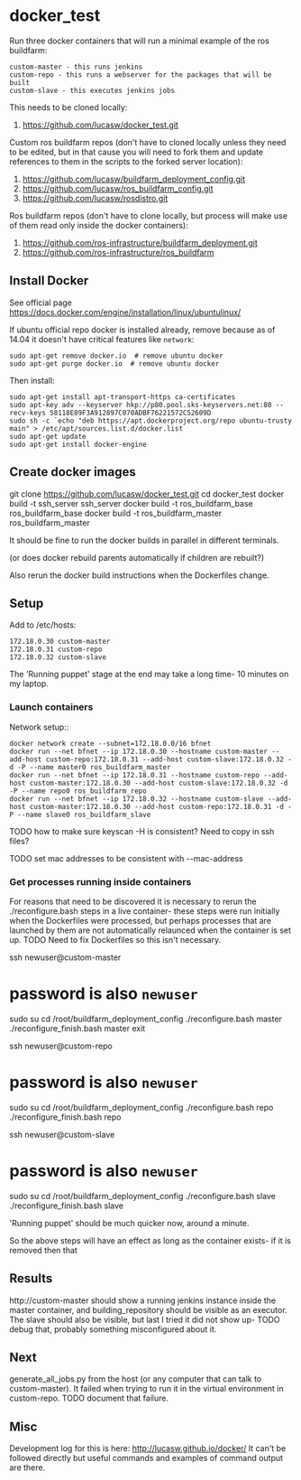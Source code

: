 # docker_test

Run three docker containers that will run a minimal example of the ros buildfarm:

    custom-master - this runs jenkins
    custom-repo - this runs a webserver for the packages that will be built
    custom-slave - this executes jenkins jobs

This needs to be cloned locally:

1.  https://github.com/lucasw/docker_test.git

Custom ros buildfarm repos (don't have to cloned locally unless they need to be edited, but in that cause you will need to fork them and update references to them in the scripts to the forked server location):

1.  https://github.com/lucasw/buildfarm_deployment_config.git
1.  https://github.com/lucasw/ros_buildfarm_config.git
1.  https://github.com/lucasw/rosdistro.git

Ros buildfarm repos (don't have to clone locally, but process will make use of them read only inside the docker containers):

1.  https://github.com/ros-infrastructure/buildfarm_deployment.git
1.  https://github.com/ros-infrastructure/ros_buildfarm

## Install Docker

See official page https://docs.docker.com/engine/installation/linux/ubuntulinux/

If ubuntu official repo docker is installed already, remove because as of 14.04 it doesn't have critical features like `network`:

    sudo apt-get remove docker.io  # remove ubuntu docker
    sudo apt-get purge docker.io  # remove ubuntu docker

Then install:

    sudo apt-get install apt-transport-https ca-certificates
    sudo apt-key adv --keyserver hkp://p80.pool.sks-keyservers.net:80 --recv-keys 58118E89F3A912897C070ADBF76221572C52609D
    sudo sh -c `echo "deb https://apt.dockerproject.org/repo ubuntu-trusty main" > /etc/apt/sources.list.d/docker.list
    sudo apt-get update
    sudo apt-get install docker-engine

## Create docker images

  git clone https://github.com/lucasw/docker_test.git
  cd docker_test
  docker build -t ssh_server ssh_server
  docker build -t ros_buildfarm_base ros_buildfarm_base
  docker build -t ros_buildfarm_master ros_buildfarm_master

It should be fine to run the docker builds in parallel in different terminals.

(or does docker rebuild parents automatically if children are rebuilt?)

Also rerun the docker build instructions when the Dockerfiles change.

## Setup

Add to /etc/hosts:

    172.18.0.30 custom-master
    172.18.0.31 custom-repo
    172.18.0.32 custom-slave

The 'Running puppet' stage at the end may take a long time- 10 minutes on my laptop.

### Launch containers

Network setup::

    docker network create --subnet=172.18.0.0/16 bfnet
    docker run --net bfnet --ip 172.18.0.30 --hostname custom-master --add-host custom-repo:172.18.0.31 --add-host custom-slave:172.18.0.32 -d -P --name master0 ros_buildfarm_master
    docker run --net bfnet --ip 172.18.0.31 --hostname custom-repo --add-host custom-master:172.18.0.30 --add-host custom-slave:172.18.0.32 -d -P --name repo0 ros_buildfarm_repo
    docker run --net bfnet --ip 172.18.0.32 --hostname custom-slave --add-host custom-master:172.18.0.30 --add-host custom-repo:172.18.0.31 -d -P --name slave0 ros_buildfarm_slave


TODO how to make sure keyscan -H is consistent?
Need to copy in ssh files?

TODO set mac addresses to be consistent with --mac-address

### Get processes running inside containers

For reasons that need to be discovered it is necessary to rerun the ./reconfigure.bash steps in a live container- these steps were run initially when the Dockerfiles were processed, but perhaps processes that are launched by them are not automatically relaunced when the container is set up.
TODO Need to fix Dockerfiles so this isn't necessary.

  ssh newuser@custom-master
  # password is also `newuser`
  sudo su
  cd /root/buildfarm_deployment_config
  ./reconfigure.bash master
  ./reconfigure_finish.bash master
  exit

  ssh newuser@custom-repo
  # password is also `newuser`
  sudo su
  cd /root/buildfarm_deployment_config
  ./reconfigure.bash repo
  ./reconfigure_finish.bash repo

  ssh newuser@custom-slave
  # password is also `newuser`
  sudo su
  cd /root/buildfarm_deployment_config
  ./reconfigure.bash slave
  ./reconfigure_finish.bash slave


'Running puppet' should be much quicker now, around a minute.

So the above steps will have an effect as long as the container exists- if it is removed then that

## Results

http://custom-master should show a running jenkins instance inside the master container, and building_repository should be visible as an executor.
The slave should also be visible, but last I tried it did not show up- TODO debug that, probably something misconfigured about it.

## Next

generate_all_jobs.py from the host (or any computer that can talk to custom-master).
It failed when trying to run it in the virtual environment in custom-repo.
TODO document that failure.

## Misc

Development log for this is here: http://lucasw.github.io/docker/
It can't be followed directly but useful commands and examples of command output are there.
